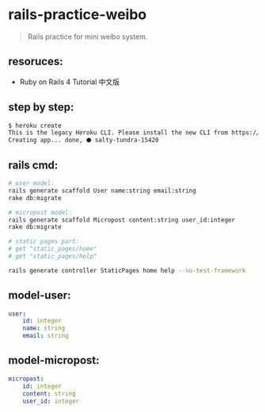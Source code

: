 # rails-practice-weibo
> Rails practice for mini weibo system.


## resoruces:
+ Ruby on Rails 4 Tutorial 中文版

## step by step:
```bash
$ heroku create
This is the legacy Heroku CLI. Please install the new CLI from https://cli.heroku.com
Creating app... done, ⬢ salty-tundra-15420
```

## rails cmd:
```bash
# user model:
rails generate scaffold User name:string email:string
rake db:migrate

# micropost model:
rails generate scaffold Micropost content:string user_id:integer
rake db:migrate

# static pages part:
# get "static_pages/home"
# get "static_pages/help"

rails generate controller StaticPages home help --no-test-framework


```



## model-user:
```yaml
user:
    id: integer
    name: string
    email: string
```

## model-micropost:
```yaml
micropost:
    id: integer
    content: string
    user_id: integer
```